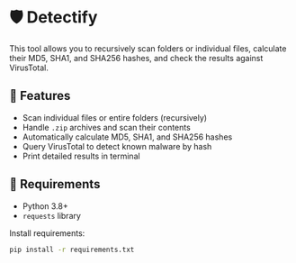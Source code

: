 # 🛡️ Detectify

This tool allows you to recursively scan folders or individual files, calculate their MD5, SHA1, and SHA256 hashes, and check the results against VirusTotal.

## 🚀 Features
- Scan individual files or entire folders (recursively)
- Handle `.zip` archives and scan their contents
- Automatically calculate MD5, SHA1, and SHA256 hashes
- Query VirusTotal to detect known malware by hash
- Print detailed results in terminal 

## 🧰 Requirements

- Python 3.8+
- `requests` library

Install requirements:

```bash
pip install -r requirements.txt
